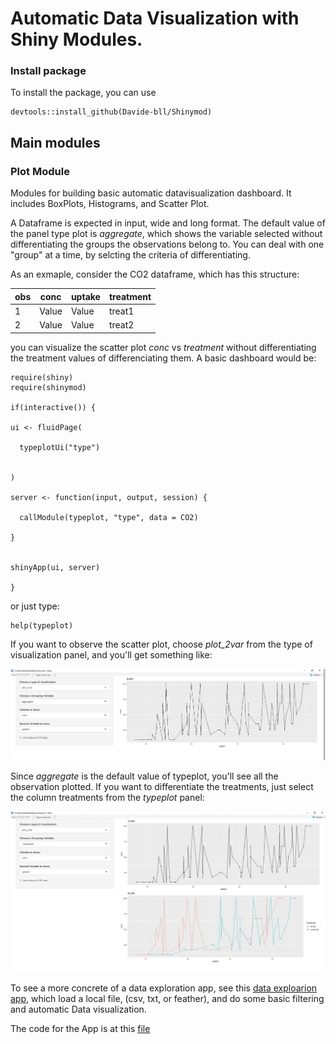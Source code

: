 # Automatic Data Visualization with Shiny Modules.

### Install package
To install the package, you can use 

```
devtools::install_github(Davide-bll/Shinymod)
```


## Main modules
### Plot Module
Modules for building basic automatic datavisualization dashboard. It includes BoxPlots, Histograms, 
and Scatter Plot.

A Dataframe is expected in input, wide and long format.
The default value of the panel type plot is *aggregate*, which shows the variable selected without differentiating the groups the observations belong to.
You can deal with one "group" at a time, by selcting the criteria of differentiating.


As an exmaple, consider the CO2 dataframe, which has this structure:


|   obs      | conc          | uptake        | treatment     |
|------------| ------------- | ------------- |---------------|
|   1        | Value         | Value         | treat1        |
|   2        | Value         | Value         | treat2        |    

you can visualize the scatter plot *conc* vs *treatment* without differentiating the treatment values of differenciating them.
A basic dashboard would be:


```
require(shiny)
require(shinymod)

if(interactive()) {

ui <- fluidPage(

  typeplotUi("type")


)

server <- function(input, output, session) {

  callModule(typeplot, "type", data = CO2)

}


shinyApp(ui, server)

}
```
or just type:
```
help(typeplot)
```
If you want to observe the scatter plot, choose *plot_2var* from the type of visualization panel,
and you'll get something like:



![](img_readme/agg_plot.JPG?raw=true)

Since *aggregate* is the default value of typeplot, you'll see all the observation plotted. 
If you want to differentiate the treatments, just select the column treatments from the *typeplot* panel:

![](img_readme/grp_plot.jpg?raw=true)

To see a more concrete of a data exploration app, see this [data exploarion app](https://teleworkingproject.shinyapps.io/data_exploration_app/), 
which load a local file, (csv, txt, or feather), and do some basic filtering and automatic Data visualization.

The code for the App is at this [file](https://github.com/Davide-bll/Shinymod/blob/master/examples/data_exploration_app.R)

